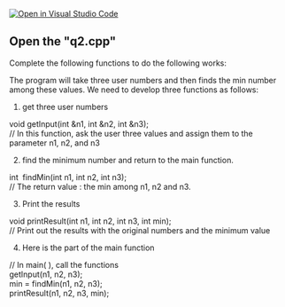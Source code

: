 [![Open in Visual Studio Code](https://classroom.github.com/assets/open-in-vscode-c66648af7eb3fe8bc4f294546bfd86ef473780cde1dea487d3c4ff354943c9ae.svg)](https://classroom.github.com/online_ide?assignment_repo_id=10545278&assignment_repo_type=AssignmentRepo)
<!-- [A6-2] (https://prezi.com/p/edit/-xdwv8fik5xk/) -->

<!--
## ![A6-2](https://nimbus-screenshots.s3.amazonaws.com/s/4f4a634adf0c7c85fc178d5c682b7302.png) -->

## Open the "q2.cpp"

Complete the following functions to do the following works:

The program will take three user numbers and then finds the min number among these values. We need to develop three functions as follows:

1. get three user numbers

void getInput(int &n1, int &n2, int &n3);  
// In this function, ask the user three values and assign them to the parameter n1, n2, and n3

2. find the minimum number and return to the main function.

int  findMin(int n1, int n2, int n3);  
// The return value : the min among n1, n2 and n3.

3. Print the results

void printResult(int n1, int n2, int n3, int min);  
// Print out the results with the original numbers and the minimum value

4. Here is the part of the main function

// In main( ), call the functions  
getInput(n1, n2, n3);  
min = findMin(n1, n2, n3);  
printResult(n1, n2, n3, min);
